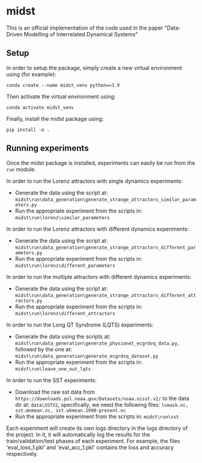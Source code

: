 # midst
This is an official implementation of the code used in the paper "Data-Driven Modelling of Interrelated Dynamical Systems"

## Setup
In order to setup the package, simply create a new virtual 
environment using (for example):

`conda create --name midst_venv python==3.9`


Then activate the virtual environment using:

`conda activate midst_venv`

Finally, install the midst package using:

`pip install -e .`

## Running experiments
Once the midst package is installed, experiments can easily
be run from the `run` module.

In order to run the Lorenz attractors with single dynamics experiments:
* Generate the data using the script at: `midst\run\data_generation\generate_strange_attractors_similar_parameters.py`
* Run the appropriate experiment from the scripts in: `midst\run\lorenz\similar_parameters`

In order to run the Lorenz attractors with different dynamics experiments:
* Generate the data using the script at: `midst\run\data_generation\generate_strange_attractors_different_parameters.py`
* Run the appropriate experiment from the scripts in: `midst\run\lorenz\different_parameters`

In order to run the multiple attractors with different dynamics experiments:
* Generate the data using the script at: `midst\run\data_generation\generate_strange_attractors_different_attractors.py`
* Run the appropriate experiment from the scripts in: `midst\run\lorenz\different_attractors`

In order to run the Long QT Syndrome (LQTS) experiments:
* Generate the data using the scripts at: `midst\run\data_generation\generate_physionet_ecgrdvq_data.py`, followed by the one at: `midst\run\data_generation\generate_ecgrdvq_dataset.py`
* Run the appropriate experiment from the scripts in: `midst\run\leave_one_out_lqts`

In order to run the SST experiments:
* Download the raw sst data from `https://downloads.psl.noaa.gov/Datasets/noaa.oisst.v2/` to the data dir at: `data\SSTV2`, specifically, we need the following files: `lsmask.nc, sst.mnmean.nc, sst.wkmean.1990-present.nc`
* Run the appropriate experiment from the scripts in: `midst\run\sst`

Each experiment will create its own logs directory in the logs directory of the project.
In it, it will automatically log the results for the train/validation/test phases of each experiment.
For example, the files 'eval_loss_1.pkl' and 'eval_acc_1.pkl' contains the loss and accuracy respectively.